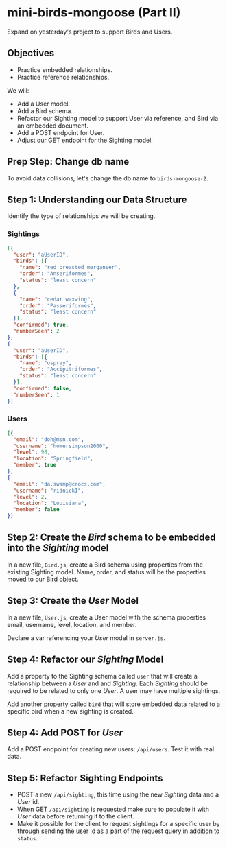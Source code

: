 # mini-birds-mongoose (Part II)

Expand on yesterday's project to support Birds and Users.

## Objectives

* Practice embedded relationships.
* Practice reference relationships.

We will:

* Add a User model.
* Add a Bird schema.
* Refactor our Sighting model to support User via reference, and Bird via an embedded document.
* Add a POST endpoint for User.
* Adjust our GET endpoint for the Sighting model.

## Prep Step: Change db name

To avoid data collisions, let's change the db name to `birds-mongoose-2`.

## Step 1: Understanding our Data Structure

Identify the type of relationships we will be creating.

### Sightings

```json
[{
  "user": "aUserID",
  "birds": [{
    "name": "red breasted merganser",
    "order": "Anseriformes",
    "status": "least concern"
  },
  {
    "name": "cedar waxwing",
    "order": "Passeriformes",
    "status": "least concern"
  }],
  "confirmed": true,
  "numberSeen": 2
},
{
  "user": "aUserID",
  "birds": [{
    "name": "osprey",
    "order": "Accipitriformes",
    "status": "least concern"
  }],
  "confirmed": false,
  "numberSeen": 1
}]
```

### Users

```json
[{
  "email": "doh@msn.com",
  "username": "homersimpson2000",
  "level": 98,
  "location": "Springfield",
  "member": true
},
{
  "email": "da.swamp@crocs.com",
  "username": "ridnick1",
  "level": 2,
  "location": "Louisiana",
  "member": false
}]
```

## Step 2: Create the _Bird_ schema to be embedded into the _Sighting_ model

In a new file, `Bird.js`, create a Bird schema using properties from the existing Sighting model. Name, order, and status will be the properties moved to our Bird object.

## Step 3: Create the _User_ Model
 
In a new file, `User.js`, create a User model with the schema properties email, username, level, location, and member.

Declare a var referencing your _User_ model in `server.js`.

## Step 4: Refactor our _Sighting_ Model

Add a property to the Sighting schema called `user` that will create a relationship between a _User_ and and _Sighting_. Each _Sighting_ should be required to be related to only one _User_. A user may have multiple sightings.

Add another property called `bird` that will store embedded data related to a specific bird when a new sighting is created.

## Step 4: Add POST for _User_

Add a POST endpoint for creating new users: `/api/users`. Test it with real data.

## Step 5: Refactor Sighting Endpoints

* POST a new `/api/sighting`, this time using the new _Sighting_ data and a _User_ id.
* When GET `/api/sighting` is requested make sure to populate it with _User_ data before returning it to the client.
* Make it possible for the client to request sightings for a specific user by through sending the user id as a part of the request query in addition to `status`.
